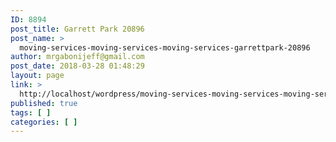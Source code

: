 ```yaml
---
ID: 8894
post_title: Garrett Park 20896
post_name: >
  moving-services-moving-services-moving-services-garrettpark-20896
author: mrgabonijeff@gmail.com
post_date: 2018-03-28 01:48:29
layout: page
link: >
  http://localhost/wordpress/moving-services-moving-services-moving-services-garrettpark-20896/
published: true
tags: [ ]
categories: [ ]
---
```

